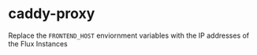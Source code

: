 # caddy-proxy

Replace the ```FRONTEND_HOST``` enviornment variables with the IP addresses of the Flux Instances
